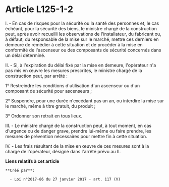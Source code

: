 # Article L125-1-2

I. - En cas de risques pour la sécurité ou la santé des personnes et, le  cas échéant, pour la sécurité des biens, le
ministre chargé de la  construction peut, après avoir recueilli les observations de  l'installateur, du fabricant ou, à
défaut, du responsable de la mise sur  le marché, mettre ces derniers en demeure de remédier à cette situation  et de
procéder à la mise en conformité de l'ascenseur ou des composants  de sécurité concernés dans un délai déterminé. 

II. - Si, à l'expiration du délai fixé par la mise en demeure, l'opérateur  n'a pas mis en œuvre les mesures prescrites, le
ministre chargé de la  construction peut, par arrêté : 

1° Restreindre les conditions d'utilisation d'un ascenseur ou d'un composant de sécurité pour ascenseurs ; 

2° Suspendre, pour une durée n'excédant pas un an, ou interdire la mise sur le marché, même à titre gratuit, du produit ; 

3° Ordonner son retrait en tous lieux. 

III. - Le ministre chargé de la construction peut, à tout moment, en cas  d'urgence ou de danger grave, prendre lui-même ou
faire prendre, les  mesures de prévention nécessaires pour mettre fin à cette situation. 

IV. - Les frais résultant de la mise en œuvre de ces mesures sont à la  charge de l'opérateur, désigné dans l'arrêté prévu au
II.

**Liens relatifs à cet article**

	**Créé par**:

	  - Loi n°2017-86 du 27 janvier 2017 - art. 117 (V)
